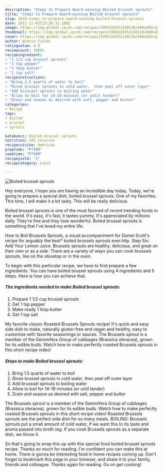 ```yaml
---
description: "Steps to Prepare Award-winning Boiled brussel sprouts"
title: "Steps to Prepare Award-winning Boiled brussel sprouts"
slug: 2018-steps-to-prepare-award-winning-boiled-brussel-sprouts
date: 2021-12-02T23:20:31.288Z
image: https://img-global.cpcdn.com/recipes/5956326552240128/680x482cq70/boiled-brussel-sprouts-recipe-main-photo.jpg
thumbnail: https://img-global.cpcdn.com/recipes/5956326552240128/680x482cq70/boiled-brussel-sprouts-recipe-main-photo.jpg
cover: https://img-global.cpcdn.com/recipes/5956326552240128/680x482cq70/boiled-brussel-sprouts-recipe-main-photo.jpg
author: Winnie Fields
ratingvalue: 4.9
reviewcount: 34691
recipeingredient:
- "1 1/2 cup brussel sprouts"
- "1 tsp pepper"
- "1 tbsp butter"
- "1 tsp salt"
recipeinstructions:
- "Bring 1.5 quarts of water to boil"
- "Rinse brussel sprouts in cold water,  then peel off outer layer"
- "Add brusssel sprouts to boiling water"
- "Allow to boil for 14-18 minutes (or until tender)"
- "Drain and season as desired with salt, pepper and butter"
categories:
- Recipe
tags:
- boiled
- brussel
- sprouts

katakunci: boiled brussel sprouts 
nutrition: 243 calories
recipecuisine: American
preptime: "PT38M"
cooktime: "PT36M"
recipeyield: "3"
recipecategory: Lunch

---
```



![Boiled brussel sprouts](https://img-global.cpcdn.com/recipes/5956326552240128/680x482cq70/boiled-brussel-sprouts-recipe-main-photo.jpg)

Hey everyone, I hope you are having an incredible day today. Today, we're going to prepare a special dish, boiled brussel sprouts. One of my favorites. This time, I will make it a bit tasty. This will be really delicious.

Boiled brussel sprouts is one of the most favored of recent trending foods in the world. It's easy, it's fast, it tastes yummy. It's appreciated by millions daily. They're fine and they look wonderful. Boiled brussel sprouts is something that I've loved my entire life.

How to Boil Brussels Sprouts, a visual accompaniment for Daniel Scott's recipe for arguably the best* boiled brussels sprouts ever.http. Step Six: Add Your Lemon Juice. Brussels sprouts are healthy, delicious, and great on their own or as a side. There are a variety of ways you can cook brussels sprouts, like on the stovetop or in the oven.


To begin with this particular recipe, we have to first prepare a few ingredients. You can have boiled brussel sprouts using 4 ingredients and 5 steps. Here is how you can achieve that.

<!--inarticleads1-->

##### The ingredients needed to make Boiled brussel sprouts:

1. Prepare 1 1/2 cup brussel sprouts
1. Get 1 tsp pepper
1. Make ready 1 tbsp butter
1. Get 1 tsp salt


My favorite classic Roasted Brussels Sprouts recipe! It's quick and easy side dish to make, naturally gluten-free and vegan and healthy, easy to customize with favorite seasonings or sauces. The Brussels sprout is a member of the Gemmifera Group of cabbages (Brassica oleracea), grown for its edible buds. Watch how to make perfectly roasted Brussels sprouts in this short recipe video! 

<!--inarticleads2-->

##### Steps to make Boiled brussel sprouts:

1. Bring 1.5 quarts of water to boil
1. Rinse brussel sprouts in cold water,  then peel off outer layer
1. Add brusssel sprouts to boiling water
1. Allow to boil for 14-18 minutes (or until tender)
1. Drain and season as desired with salt, pepper and butter


The Brussels sprout is a member of the Gemmifera Group of cabbages (Brassica oleracea), grown for its edible buds. Watch how to make perfectly roasted Brussels sprouts in this short recipe video! Roasted Brussels sprouts are the perfect side dish for so many meals. BOILING: Brussels sprouts put a small amount of cold water, if we want this to its taste and aroma passed into broth (eg. If you cook Brussels sprouts as a separate dish, we throw it. 

So that's going to wrap this up with this special food boiled brussel sprouts recipe. Thanks so much for reading. I'm confident you can make this at home. There is gonna be interesting food in home recipes coming up. Don't forget to bookmark this page in your browser, and share it to your family, friends and colleague. Thanks again for reading. Go on get cooking!
